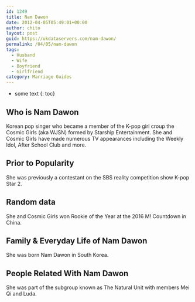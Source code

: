 ```yaml
---
id: 1249
title: Nam Dawon
date: 2012-04-05T05:49:01+00:00
author: chito
layout: post
guid: https://ukdataservers.com/nam-dawon/
permalink: /04/05/nam-dawon
tags:
  - Husband
  - Wife
  - Boyfriend
  - Girlfriend
category: Marriage Guides
---
```


* some text
{: toc}
          
          
## Who is  Nam Dawon
                  
                  
                  
Korean pop singer who became a member of the K-pop girl croup the Cosmic Girls (aka WJSN) formed by Starship Entertainment. She and Cosmic Girls have made numerous TV appearances including the Weekly Idol, After School Club and more.
                  
                
                
                
## Prior to Popularity 
                  
                  
                  
She was previously a contestant on the SBS reality competition show K-pop Star 2.
                  
                
                
                
## Random data 
                  
                  
                  
She and Cosmic Girls won Rookie of the Year at the 2016 M! Countdown in China.
                  
                
                
                
## Family & Everyday Life of Nam Dawon
                  
                  
                  
She was born Nam Dawon in South Korea.
                  
                
                
                
## People Related With  Nam Dawon
                  
                  
                  
She was part of the subgroup known as The Natural Unit with members Mei Qi and Luda.
                  
                
              
            
          
          
          
    
    
  
